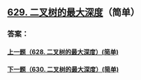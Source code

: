 ## [629. 二叉树的最大深度](https://leetcode-cn.com/problems/merge-two-sorted-lists/)（简单）





### 答案：



#### [上一题（628. 二叉树的最大深度）(简单)](https://github.com/sdwwld/leetCode/blob/master/src/main/java/com/wld/java/leetcode/leetCode0628.md)

#### [下一题（630. 二叉树的最大深度）(简单)](https://github.com/sdwwld/leetCode/blob/master/src/main/java/com/wld/java/leetcode/leetCode0630.md)